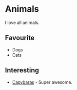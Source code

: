 # Animals
I love all animals.

## Favourite
- Dogs
- Cats

## Interesting
- [Capybaras](https://www.youtube.com/watch?v=SCwcJsBYL3o) - Super awesome.